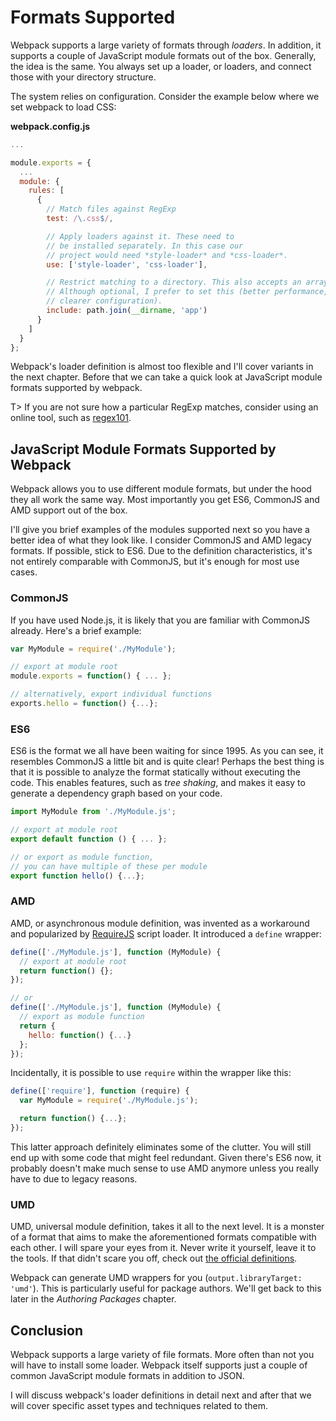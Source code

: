# Formats Supported

Webpack supports a large variety of formats through *loaders*. In addition, it supports a couple of JavaScript module formats out of the box. Generally, the idea is the same. You always set up a loader, or loaders, and connect those with your directory structure.

The system relies on configuration. Consider the example below where we set webpack to load CSS:

**webpack.config.js**

```javascript
...

module.exports = {
  ...
  module: {
    rules: [
      {
        // Match files against RegExp
        test: /\.css$/,

        // Apply loaders against it. These need to
        // be installed separately. In this case our
        // project would need *style-loader* and *css-loader*.
        use: ['style-loader', 'css-loader'],

        // Restrict matching to a directory. This also accepts an array of paths.
        // Although optional, I prefer to set this (better performance,
        // clearer configuration).
        include: path.join(__dirname, 'app')
      }
    ]
  }
};
```

Webpack's loader definition is almost too flexible and I'll cover variants in the next chapter. Before that we can take a quick look at JavaScript module formats supported by webpack.

T> If you are not sure how a particular RegExp matches, consider using an online tool, such as [regex101](https://regex101.com/).

## JavaScript Module Formats Supported by Webpack

Webpack allows you to use different module formats, but under the hood they all work the same way. Most importantly you get ES6, CommonJS and AMD support out of the box.

I'll give you brief examples of the modules supported next so you have a better idea of what they look like. I consider CommonJS and AMD legacy formats. If possible, stick to ES6. Due to the definition characteristics, it's not entirely comparable with CommonJS, but it's enough for most use cases.

### CommonJS

If you have used Node.js, it is likely that you are familiar with CommonJS already. Here's a brief example:

```javascript
var MyModule = require('./MyModule');

// export at module root
module.exports = function() { ... };

// alternatively, export individual functions
exports.hello = function() {...};
```

### ES6

ES6 is the format we all have been waiting for since 1995. As you can see, it resembles CommonJS a little bit and is quite clear! Perhaps the best thing is that it is possible to analyze the format statically without executing the code. This enables features, such as *tree shaking*, and makes it easy to generate a dependency graph based on your code.

```javascript
import MyModule from './MyModule.js';

// export at module root
export default function () { ... };

// or export as module function,
// you can have multiple of these per module
export function hello() {...};
```

### AMD

AMD, or asynchronous module definition, was invented as a workaround and popularized by [RequireJS](http://requirejs.org/) script loader. It introduced a `define` wrapper:

```javascript
define(['./MyModule.js'], function (MyModule) {
  // export at module root
  return function() {};
});

// or
define(['./MyModule.js'], function (MyModule) {
  // export as module function
  return {
    hello: function() {...}
  };
});
```

Incidentally, it is possible to use `require` within the wrapper like this:

```javascript
define(['require'], function (require) {
  var MyModule = require('./MyModule.js');

  return function() {...};
});
```

This latter approach definitely eliminates some of the clutter. You will still end up with some code that might feel redundant. Given there's ES6 now, it probably doesn't make much sense to use AMD anymore unless you really have to due to legacy reasons.

### UMD

UMD, universal module definition, takes it all to the next level. It is a monster of a format that aims to make the aforementioned formats compatible with each other. I will spare your eyes from it. Never write it yourself, leave it to the tools. If that didn't scare you off, check out [the official definitions](https://github.com/umdjs/umd).

Webpack can generate UMD wrappers for you (`output.libraryTarget: 'umd'`). This is particularly useful for package authors. We'll get back to this later in the *Authoring Packages* chapter.

## Conclusion

Webpack supports a large variety of file formats. More often than not you will have to install some loader. Webpack itself supports just a couple of common JavaScript module formats in addition to JSON.

I will discuss webpack's loader definitions in detail next and after that we will cover specific asset types and techniques related to them.
